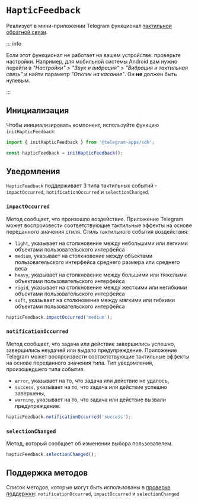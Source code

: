 # `HapticFeedback`

Реализует в мини-приложении Telegram функционал [тактильной обратной связи](../../../../platform/haptic-feedback.md).

::: info

Если этот функционал не работает на вашем устройстве: проверьте настройки. Например,
для мобильной системы Android вам нужно перейти в _"Настройки" > "Звук и вибрация" >
"Вибрация и тактильная связь"_ и найти параметр _"Отклик на касание"_. Он **не** должен быть
нулевым.

:::

## Инициализация

Чтобы инициализировать компонент, используйте функцию `initHapticFeedback`:

```typescript
import { initHapticFeedback } from '@telegram-apps/sdk';

const hapticFeedback = initHapticFeedback();  
```

## Уведомления

`HapticFeedback` поддерживает 3 типа тактильных событий - `impactOccurred`, `notificationOccurred`
и `selectionChanged`.

### `impactOccurred`

Метод сообщает, что произошло воздействие. Приложение Telegram может воспроизвести соответствующие тактильные эффекты на основе переданного значения стиля. Стиль тактильного события воздействия:

- `light`, указывает на столкновение между небольшими или легкими объектами пользовательского интерфейса
- `medium`, указывает на столкновение между объектами пользовательского интерфейса среднего размера или среднего веса
- `heavy`, указывает на столкновение между большими или тяжелыми объектами пользовательского интерфейса
- `rigid`, указывает на столкновение между жесткими или негибкими объектами пользовательского интерфейса
- `soft`, указывает на столкновение между мягкими или гибкими объектами пользовательского интерфейса

```typescript
hapticFeedback.impactOccurred('medium');
```

### `notificationOccurred`

Метод сообщает, что задача или действие завершились успешно, завершились неудачей или выдало предупреждение. Приложение Telegram может воспроизвести соответствующие тактильные эффекты на основе переданного значения типа. Тип уведомления, произошедшего типа
события.

- `error`, указывает на то, что задача или действие не удалось,
- `success`, указывает на то, что задача или действие успешно завершены,
- `warning`, указывает на то, что задача или действие вызвали предупреждение.

```typescript
hapticFeedback.notificationOccurred('success');
```

### `selectionChanged`

Метод, который сообщает об изменении выбора пользователем.

```typescript
hapticFeedback.selectionChanged();
```

## Поддержка методов

Список методов, которые могут быть использованы в [проверке поддержки](#methods-support):
`notificationOccurred`, `impactOccurred` и `selectionChanged`

